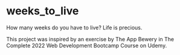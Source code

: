 # weeks_to_live
How many weeks do you have to live? Life is precious. 

This project was inspired by an exercise by The App Bewery in The Complete 2022 Web Development Bootcamp Course on Udemy. 
